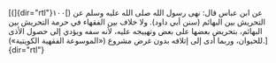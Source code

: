 [(]{dir="rtl"}۱۰۰[) عن ابن عباس قال: نهى رسول الله صلى الله عليه وسلم عن
التحريش بين البهائم (سنن أبي داود). ولا خلاف بين الفقهاء في حرمة التحريش
بين البهائم، بتحريض بعضها على بعض وتهييجه عليه، لأنه سفه ويؤدي إلى حصول
الأذى للحيوان، وربما أدى إلى إتلافه بدون غرض مشروع («الموسوعة الفقهية
الكويتية»).]{dir="rtl"}
